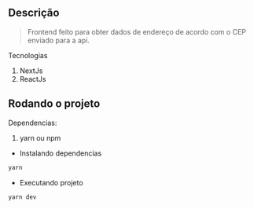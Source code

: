 ## Descrição

> Frontend feito para obter dados de endereço de acordo com o CEP enviado para a api.

Tecnologias

1. NextJs
2. ReactJs

## Rodando o projeto

Dependencias:

1. yarn ou npm

- Instalando dependencias

```bash
yarn
```

- Executando projeto

```bash
yarn dev
```
